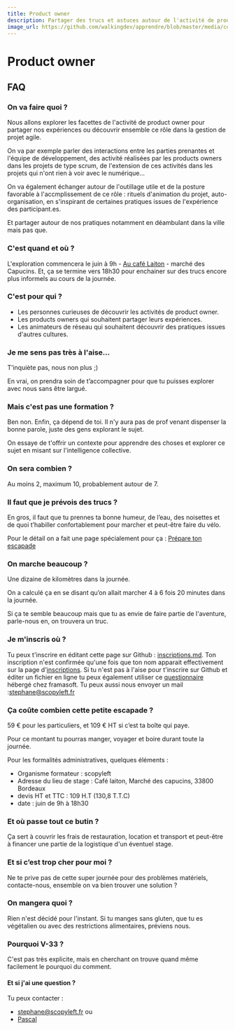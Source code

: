 ```yaml
---
title: Product owner
description: Partager des trucs et astuces autour de l'activité de product owner
image_url: https://github.com/walkingdev/apprendre/blob/master/media/cover-walking-dev.jpg?raw=true
---
```


# Product owner

## FAQ

### On va faire quoi ?

Nous allons explorer les facettes de l'activité de product owner pour partager nos expériences ou découvrir ensemble ce rôle dans la gestion de projet agile.

On va par exemple parler des interactions entre les parties prenantes et l'équipe de développement, des activité réalisées par les products owners dans les projets de type scrum, de l'extension de ces activités dans les projets qui n'ont rien à voir avec le numérique...

On va également échanger autour de l'outillage utile et de la posture favorable à l'accmplissement de ce rôle : rituels d'animation du projet, auto-organisation, en s'inspirant de certaines pratiques issues de l'expérience des participant.es.

Et partager autour de nos pratiques notamment en déambulant dans la ville mais pas que.

### C'est quand et où ?

L'exploration commencera le  juin à 9h - [Au café Laiton](https://www.facebook.com/Cafelaiton) - marché des Capucins.
Et, ça se termine vers 18h30 pour enchainer sur des trucs encore plus informels au cours de la journée.

### C'est pour qui ?

* Les personnes curieuses de découvrir les activités de product owner.
* Les products owners qui souhaitent partager leurs expériences.
* Les animateurs de réseau qui souhaitent découvrir des pratiques issues d'autres cultures.

### Je me sens pas très à l'aise…

T’inquiète pas, nous non plus ;)

En vrai, on prendra soin de t’accompagner pour que tu puisses explorer avec nous sans être largué.

### Mais c'est pas une formation ?

Ben non. Enfin, ça dépend de toi. Il n'y aura pas de prof venant dispenser la bonne parole, juste des gens explorant le sujet.

On essaye de t'offrir un contexte pour apprendre des choses et explorer ce sujet en misant sur l'intelligence collective.

### On sera combien ?

Au moins 2, maximum 10, probablement autour de 7.

### Il faut que je prévois des trucs ?

En gros, il faut que tu prennes ta bonne humeur, de l’eau, des noisettes et de quoi t’habiller confortablement pour marcher et peut-être faire du vélo.

Pour le détail on a fait une page spécialement pour ça : [Prépare ton escapade](http://walkingdev.fr/#walkingdev/apprendre/blob/master/v33/prepare-ton-escapade.md)

### On marche beaucoup ?

Une dizaine de kilomètres dans la journée.

On a calculé ça en se disant qu’on allait marcher 4 à 6 fois 20 minutes dans la journée.

Si ça te semble beaucoup mais que tu as envie de faire partie de l'aventure, parle-nous en, on trouvera un truc.

### Je m'inscris où ?

Tu peux t'inscrire en éditant cette page sur Github : [inscriptions.md](https://github.com/walkingdev/product-owner/edit/master/v34/inscriptions.md). Ton inscription n'est confirmée qu'une fois que ton nom apparait effectivement sur la page d'[inscriptions](http://walkingdev.fr/#walkingdev/product-owner/blob/master/v34/inscriptions.md).
Si tu n'est pas à l'aise pour t'inscrire sur Github et éditer un fichier en ligne tu peux également utiliser ce [questionnaire](https://framaforms.org/walkingdev-apprendre-1524695210) hébergé chez framasoft.
Tu peux aussi nous envoyer un mail :[stephane@scopyleft.fr](mailto:stephane@scopyleft.fr)

### Ça coûte combien cette petite escapade ?

59 € pour les particuliers, et 109 € HT si c’est ta boîte qui paye.

Pour ce montant tu pourras manger, voyager et boire durant toute la journée.

Pour les formalités administratives, quelques éléments :
* Organisme formateur : scopyleft
* Adresse du lieu de stage : Café laiton, Marché des capucins, 33800 Bordeaux
* devis HT et TTC : 109 H.T (130,8 T.T.C)
* date :  juin de 9h à 18h30

### Et où passe tout ce butin ?

Ça sert à couvrir les frais de restauration, location et transport et peut-être à financer une partie de la logistique d'un éventuel stage.

### Et si c’est trop cher pour moi ?

Ne te prive pas de cette super journée pour des problèmes matériels, contacte-nous, ensemble on va bien trouver une solution ?

### On mangera quoi ?

Rien n'est décidé pour l'instant. Si tu manges sans gluten, que tu es végétalien ou avec des restrictions alimentaires, préviens nous.

### Pourquoi V-33 ?

C'est pas très explicite, mais en cherchant on trouve quand même facilement le pourquoi du comment.

#### Et si j'ai une question ?

Tu peux contacter :

* [stephane@scopyleft.fr](mailto:stephane@scopyleft.fr)
ou
* [Pascal](mailto:keronos@protonmail.com)
